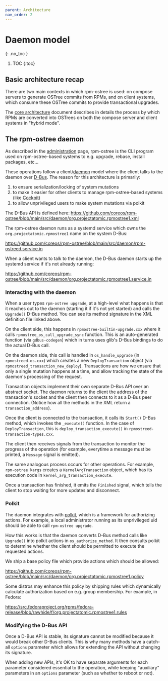 ```yaml
---
parent: Architecture
nav_order: 2
---
```


# Daemon model
{: .no_toc }

1. TOC
{:toc}

## Basic architecture recap

There are two main contexts in which rpm-ostree is used: on compose servers to
generate OSTree commits from RPMs, and on client systems, which consume these
OSTree commits to provide transactional upgrades.

The [core architecture](architecture-core) document describes in details the
process by which RPMs are converted into OSTrees on both the compose server and
client systems in "hybrid mode".

## The rpm-ostree daemon

As described in the [administration](administrator-handbook) page, rpm-ostree is
the CLI program used on rpm-ostree-based systems to e.g. upgrade, rebase,
install packages, etc...

These operations follow a
client/[daemon](https://en.wikipedia.org/wiki/Daemon_(computing)) model where
the client talks to the daemon over
[D-Bus](https://www.freedesktop.org/wiki/Software/dbus/). The
reason for this architecture is primarily:
1. to ensure serialization/locking of system mutations
2. to make it easier for other clients to manage rpm-ostree-based systems (like
   [Cockpit](https://cockpit-project.org/))
3. to allow unprivileged users to make system mutations via polkit

The D-Bus API is defined here:
https://github.com/coreos/rpm-ostree/blob/main/src/daemon/org.projectatomic.rpmostree1.xml

The rpm-ostree daemon runs as a systemd service which owns the
`org.projectatomic.rpmostree1` name on the system D-Bus:

https://github.com/coreos/rpm-ostree/blob/main/src/daemon/rpm-ostreed.service.in

When a client wants to talk to the daemon, the D-Bus daemon starts up the
systemd service if it's not already running:

https://github.com/coreos/rpm-ostree/blob/main/src/daemon/org.projectatomic.rpmostree1.service.in

### Interacting with the daemon

When a user types `rpm-ostree upgrade`, at a high-level what happens is that it
reaches out to the daemon (starting it if it's not yet started) and calls the
`Upgrade()` D-Bus method. You can see its method signature in the XML definition
file linked above.

On the client side, this happens in `rpmostree-builtin-upgrade.cxx` where it
calls `rpmostree_os_call_upgrade_sync` function. This is an auto-generated
function (via `gdbus-codegen`) which in turns uses glib's D-Bus bindings to do
the actual D-Bus call.

On the daemon side, this call is handled in `os_handle_upgrade` (in
`rpmostreed-os.cxx`) which creates a new `DeployTransaction` object (via
`rpmostreed_transaction_new_deploy`). Transactions are how we ensure that only a
single mutation happens at a time, and allow tracking the state of the daemon's
processing of the request.

Transaction objects implement their own separate D-Bus API over an abstract
socket. The daemon returns to the client the address of the transaction's socket
and the client then connects to it as a D-Bus peer connection. (Notice how all
the methods in the XML return a `transaction_address`).

Once the client is connected to the transaction, it calls its `Start()` D-Bus
method, which invokes the `_execute()` function. In the case of
`DeployTransaction`, this is `deploy_transaction_execute()` in
`rpmostreed-transaction-types.cxx`.

The client then receives signals from the transaction to monitor the progress of
the operation (for example, everytime a message must be printed, a `Message`
signal is emitted).

The same analogous process occurs for other operations. For example, `rpm-ostree
kargs` creates a `KernelArgTransaction` object, which has its execution code in
`kernel_arg_transaction_execute`.

Once a transaction has finished, it emits the `Finished` signal, which tells the
client to stop waiting for more updates and disconnect.

### Polkit

The daemon integrates with
[polkit](https://www.freedesktop.org/software/polkit/docs/latest/polkit.8.html),
which is a framework for authorizing actions. For example, a local administrator
running as its unprivileged uid should be able to call `rpm-ostree upgrade`.

How this works is that the daemon converts D-Bus method calls like `Upgrade()`
into polkit actions in `os_authorize_method`. It then consults polkit to
determine whether the client should be permitted to execute the requested
actions.

We ship a base policy file which provide actions which should be allowed:

https://github.com/coreos/rpm-ostree/blob/main/src/daemon/org.projectatomic.rpmostree1.policy

Some distros may enhance this policy by shipping rules which dynamically
calculate authorization based on e.g. group membership. For example, in
Fedora:

https://src.fedoraproject.org/rpms/fedora-release/blob/rawhide/f/org.projectatomic.rpmostree1.rules

### Modifying the D-Bus API

Once a D-Bus API is stable, its signature cannot be modified because it would
break other D-Bus clients. This is why many methods have a catch-all `options`
parameter which allows for extending the API without changing its signature.

When adding new APIs, it's OK to have separate arguments for each parameter
considered essential to the operation, while keeping "auxiliary" parameters in
an `options` parameter (such as whether to reboot or not).
